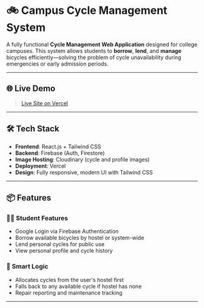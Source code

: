 # 🚲 Campus Cycle Management System

A fully functional **Cycle Management Web Application** designed for college campuses. This system allows students to **borrow**, **lend**, and **manage** bicycles efficiently—solving the problem of cycle unavailability during emergencies or early admission periods.

---

## 🌐 Live Demo

> [Live Site on Vercel](easy-cycle-delta.vercel.app)

---

## 🛠️ Tech Stack

- **Frontend**: React.js + Tailwind CSS  
- **Backend**: Firebase (Auth, Firestore)  
- **Image Hosting**: Cloudinary (cycle and profile images)  
- **Deployment**: Vercel  
- **Design**: Fully responsive, modern UI with Tailwind CSS
---

## 📦 Features

### 👨‍🎓 Student Features
- Google Login via Firebase Authentication
- Borrow available bicycles by hostel or system-wide
- Lend personal cycles for public use
- View personal profile and cycle history

### 🧠 Smart Logic
- Allocates cycles from the user's hostel first
- Falls back to any available cycle if hostel has none
- Repair reporting and maintenance tracking

---
